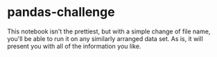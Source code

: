 # pandas-challenge

This notebook isn't the prettiest, but with a simple change of file name, you'll be able to run it on any similarly arranged data set. 
As is, it will present you with all of the information you like. 
